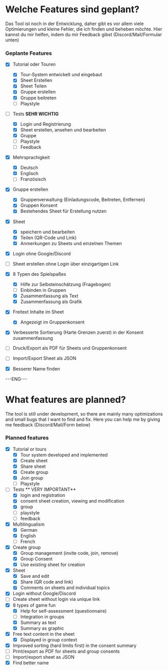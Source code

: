 # Welche Features sind geplant?

Das Tool ist noch in der Entwicklung, daher gibt es vor allem viele Optimierungen und kleine Fehler, die ich finden und beheben möchte. Hier kannst du mir helfen, indem du mir Feedback gibst (Discord/Mail/Formular unten)

### Geplante Features
* [X] Tutorial oder Touren
  * [X] Tour-System entwickelt und eingebaut
  * [X] Sheet Erstellen
  * [X] Sheet Teilen
  * [X] Gruppe erstellen
  * [X] Gruppe beitreten
  * [ ] Playstyle
* [ ] Tests **SEHR WICHTIG**
  * [X] Login und Registrierung
  * [X] Sheet erstellen, ansehen und bearbeiten
  * [X] Gruppe
  * [ ] Playstyle
  * [ ] Feedback
* [X] Mehrsprachigkeit
  * [X] Deutsch
  * [X] Englisch
  * [ ] Französisch
* [X] Gruppe erstellen
  * [X] Gruppenverwaltung (Einladungscode, Beitreten, Entfernen)
  * [X] Gruppen Konsent
  * [X] Bestehendes Sheet für Erstellung nutzen
* [X] Sheet
  * [X] speichern und bearbeiten
  * [X] Teilen (QR-Code und Link)
  * [X] Anmerkungen zu Sheets und einzelnen Themen
* [X] Login ohne Google/Discord
* [ ] Sheet erstellen ohne Login über einzigartigen Link
* [X] 8 Typen des Spielspaßes
  * [X] Hilfe zur Selbsteinschätzung (Fragebogen)
  * [ ] Einbinden in Gruppen
  * [X] Zusammenfassung als Text
  * [X] Zusammenfassung als Grafik
* [X] Freitext Inhalte im Sheet
  * [X] Angezeigt im Gruppenkonsent
* [X] Verbesserte Sortierung (Harte Grenzen zuerst) in der Konsent zusammenfassung
* [ ] Druck/Export als PDF für Sheets und Gruppenkonsent
* [ ] Import/Export Sheet als JSON
* [X] Besserer Name finden


---ENG---

# What features are planned?

The tool is still under development, so there are mainly many optimizations and small bugs that I want to find and fix. Here you can help me by giving me feedback (Discord/Mail/Form below)

### Planned features
* [X] Tutorial or tours
  * [X] Tour system developed and implemented
  * [X] Create sheet
  * [X] Share sheet
  * [X] Create group
  * [X] Join group
  * [ ] Playstyle
* [ ] Tests ** VERY IMPORTANT**
  * [X] login and registration
  * [X] consent sheet creation, viewing and modification
  * [X] group
  * [ ] playstyle
  * [ ] feedback
* [X] Multilingualism
  * [X] German
  * [X] English
  * [ ] French
* [X] Create group
  * [X] Group management (invite code, join, remove)
  * [X] Group Consent
  * [X] Use existing sheet for creation
* [X] Sheet
  * [X] Save and edit
  * [X] Share (QR code and link)
  * [X] Comments on sheets and individual topics
* [X] Login without Google/Discord
* [ ] Create sheet without login via unique link
* [X] 8 types of game fun
  * [X] Help for self-assessment (questionnaire)
  * [ ] Integration in groups
  * [X] Summary as text
  * [X] Summary as graphic
* [X] Free text content in the sheet
  * [X] Displayed in group context
* [X] Improved sorting (hard limits first) in the consent summary
* [ ] Print/export as PDF for sheets and group consents
* [ ] Import/export sheet as JSON
* [X] Find better name